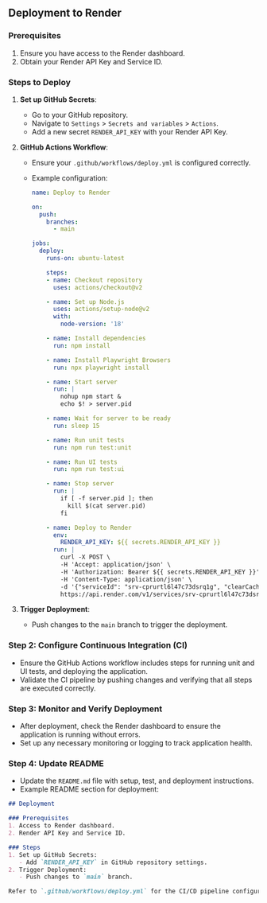 ## Deployment to Render

### Prerequisites
1. Ensure you have access to the Render dashboard.
2. Obtain your Render API Key and Service ID.

### Steps to Deploy

1. **Set up GitHub Secrets**:
   - Go to your GitHub repository.
   - Navigate to `Settings` > `Secrets and variables` > `Actions`.
   - Add a new secret `RENDER_API_KEY` with your Render API Key.

2. **GitHub Actions Workflow**:
   - Ensure your `.github/workflows/deploy.yml` is configured correctly.
   - Example configuration:

     ```yaml
     name: Deploy to Render

     on:
       push:
         branches:
           - main

     jobs:
       deploy:
         runs-on: ubuntu-latest

         steps:
         - name: Checkout repository
           uses: actions/checkout@v2

         - name: Set up Node.js
           uses: actions/setup-node@v2
           with:
             node-version: '18'

         - name: Install dependencies
           run: npm install

         - name: Install Playwright Browsers
           run: npx playwright install

         - name: Start server
           run: |
             nohup npm start &
             echo $! > server.pid

         - name: Wait for server to be ready
           run: sleep 15

         - name: Run unit tests
           run: npm run test:unit

         - name: Run UI tests
           run: npm run test:ui

         - name: Stop server
           run: |
             if [ -f server.pid ]; then
               kill $(cat server.pid)
             fi

         - name: Deploy to Render
           env:
             RENDER_API_KEY: ${{ secrets.RENDER_API_KEY }}
           run: |
             curl -X POST \
             -H 'Accept: application/json' \
             -H 'Authorization: Bearer ${{ secrets.RENDER_API_KEY }}' \
             -H 'Content-Type: application/json' \
             -d '{"serviceId": "srv-cprurtl6l47c73dsrq1g", "clearCache": false}' \
             https://api.render.com/v1/services/srv-cprurtl6l47c73dsrq1g/deploys
     ```

3. **Trigger Deployment**:
   - Push changes to the `main` branch to trigger the deployment.

### Step 2: Configure Continuous Integration (CI)

- Ensure the GitHub Actions workflow includes steps for running unit and UI tests, and deploying the application.
- Validate the CI pipeline by pushing changes and verifying that all steps are executed correctly.

### Step 3: Monitor and Verify Deployment

- After deployment, check the Render dashboard to ensure the application is running without errors.
- Set up any necessary monitoring or logging to track application health.

### Step 4: Update README

- Update the `README.md` file with setup, test, and deployment instructions.
- Example README section for deployment:

```markdown
## Deployment

### Prerequisites
1. Access to Render dashboard.
2. Render API Key and Service ID.

### Steps
1. Set up GitHub Secrets:
   - Add `RENDER_API_KEY` in GitHub repository settings.
2. Trigger Deployment:
   - Push changes to `main` branch.

Refer to `.github/workflows/deploy.yml` for the CI/CD pipeline configuration.
